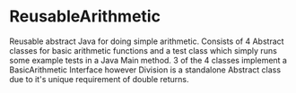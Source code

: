 # ReusableArithmetic
Reusable abstract Java for doing simple arithmetic.
Consists of 4 Abstract classes for basic arithmetic functions and a test class which simply runs some example tests in a Java Main method.
3 of the 4 classes implement a BasicArithmetic Interface however Division is a standalone Abstract class due to it's unique requirement of double returns.
